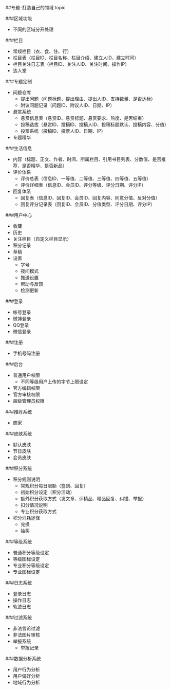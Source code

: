 ##专题-打造自己的领域 topic

###区域功能
- 不同的区域分开处理

###栏目
- 常规栏目（衣、食、住、行）
- 栏目表（栏目ID、栏目名称、栏目介绍、建立人ID，建立时间）
- 栏目关注日志表（栏目ID、关注人ID、关注时间、操作IP）
- 达人堂

###专题定制
- 问题仓库
	- 提出问题（问题标题、提出理由、提出人ID、支持数量、是否达标）
	- 附议问题记录（问题ID、附议人ID、日期、IP）
- 悬赏系统
	- 悬赏信息表（悬赏ID、悬赏标题、悬赏要求、热度、是否结束）
	- 投稿选拔（悬赏ID、投稿ID、投稿人ID、投稿标题默认、投稿内容、分值）
	- 投票系统（投稿ID、投票人ID、日期、IP）
- 专题精华

###生活信息
- 内容（标题、正文、作者、时间、所属栏目、引用书目列表、分数值、是否推荐、是否精华、是否新品）
- 评价体系
	- 评价总表（信息ID、一等值、二等值、三等值、四等值、五等值）
	- 评价详细表（信息ID、会员ID、评分等级、评分日期、评分IP）
- 回复体系
	- 回复表（信息ID、回复ID、会员ID、回复内容、同意分值、反对分值）
	- 回复评分记录表（回复ID、会员ID、分值类型、评分日期、评分IP）

###用户中心
- 收藏
- 历史
- 关注栏目（自定义栏目显示）
- 积分记录
- 草稿
- 设置
	- 字号
	- 夜间模式
	- 推送设置
	- 帮助与反馈
	- 检测更新

###登录
- 帐号登录
- 微博登录
- QQ登录
- 微信登录

###注册
- 手机号码注册

###后台
- 普通用户权限
	- 不同等级用户上传的字节上限设定
- 官方编辑权限
- 官方审核权限
- 超级管理员权限

###推荐系统
- 商家

###皮肤系统
- 默认皮肤
- 节日皮肤
- 会员皮肤

###积分系统
- 积分规则说明
	- 常规积分每日限额（签到、回复）
	- 初始积分设定（积分活动）
	- 额外积分获取方式（发文章、评精品、精品回复、纠错、举报）
	- 扣分情况说明
	- 专业积分获取方式
- 积分消耗途径
	- 兑换
	- 抽奖

###等级系统
- 普通积分等级设定
- 等级图标设定
- 专业积分等级设定
- 专业图标设定

###日志系统
- 登录日志
- 操作日志
- 轨迹日志

###过滤系统
- 非法言论过滤
- 非法图片审核
- 举报系统
	- 举报记录

###数据分析系统
- 用户行为分析
- 用户偏好分析
- 地域行为分析